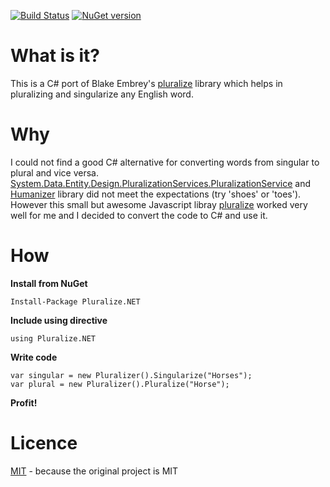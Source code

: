 [![Build Status](https://travis-ci.org/sarathkcm/Pluralize.NET.svg?branch=master)](https://travis-ci.org/sarathkcm/Pluralize.NET)  [![NuGet version](https://badge.fury.io/nu/pluralize.net.svg)](https://www.nuget.org/packages/pluralize.net)
# What is it?
This is a C# port of Blake Embrey's [pluralize](https://github.com/blakeembrey/pluralize) library which helps in pluralizing and singularize any English word.
# Why
I could not find a good C# alternative for converting words from singular to plural and vice versa. [System.Data.Entity.Design.PluralizationServices.PluralizationService](https://msdn.microsoft.com/en-us/library/system.data.entity.design.pluralizationservices.pluralizationservice(v=vs.110).aspx) and [Humanizer](http://humanizr.net/) library did not meet the expectations (try 'shoes' or 'toes'). However this small but awesome Javascript libray [pluralize](https://github.com/blakeembrey/pluralize) worked very well for me and I decided to convert the code to C# and use it.
# How
**Install from NuGet**
```
Install-Package Pluralize.NET
```

**Include using directive**
```
using Pluralize.NET
```
**Write code**
```
var singular = new Pluralizer().Singularize("Horses");
var plural = new Pluralizer().Pluralize("Horse");
```

**Profit!**

# Licence
[MIT](https://github.com/sarathkcm/Pluralize.NET/blob/master/LICENCE) - because the original project is MIT
